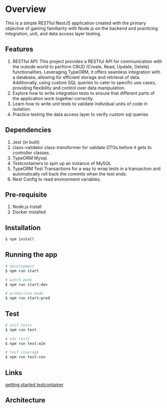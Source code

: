 # Overview
This is a simple RESTful NestJS application created with the primary objective
of gaining familiarity with Node.js on the backend and practicing integration,
unit, and data access layer testing.

## Features
1. RESTful API: This project provides a RESTful API for communication with the
outside world to perform CRUD (Create, Read, Update, Delete) functionalities.
Leveraging TypeORM, it offers seamless integration with a database, allowing
for efficient storage and retrieval of data. Additionally, using custom SQL
queries to cater to specific use cases, providing flexibility and control
over data manipulation.
2. Explore how to write integration tests to ensure that different parts of
the application work together correctly.
3. Learn how to write unit tests to validate individual units of code in
isolation.
4. Practice testing the data access layer to verify custom sql queries

## Dependencies
1. Jest (in built)
2. class-validator class-transformer for validate DTOs before it gets to
controller classes.
3. TypeORM Mysql.
4. Testcontainers to spin up an instance of MySQL
5. TypeORM Test Transactions for a way to wrap tests in a transaction and
automatically roll back the commits when the test ends.
6. Nest Config to read environment variables.

## Pre-requisite
1. Node.js install
2. Docker installed

## Installation

```bash
$ npm install
```

## Running the app

```bash
# development
$ npm run start

# watch mode
$ npm run start:dev

# production mode
$ npm run start:prod
```

## Test

```bash
# unit tests
$ npm run test

# e2e tests
$ npm run test:e2e

# test coverage
$ npm run test:cov
```

## Links
[getting started testcontainer](https://testcontainers.com/guides/getting-started-with-testcontainers-for-nodejs/)

## Architecture
